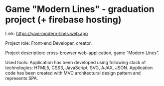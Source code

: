 # Game "Modern Lines" - graduation project (+ firebase hosting)

Link: https://yavi-modern-lines.web.app

Project role: Front-end Developer, creator.

Project description: cross-browser web-application, game “Modern Lines”.

Used tools: Application has been developed using following stack of technologies: HTML5, CSS3, JavaScript, SVG, AJAX, JSON. Application code has been created with MVC architectural design pattern and represents SPA.
